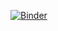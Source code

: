 [![Binder](https://mybinder.org/badge_logo.svg)](https://mybinder.org/v2/gh/rmitsch/qgrid-notebooks/005ba63d9dd06dacfdf8e653d100e3ebd305d266?filepath=view_results.ipynb)

